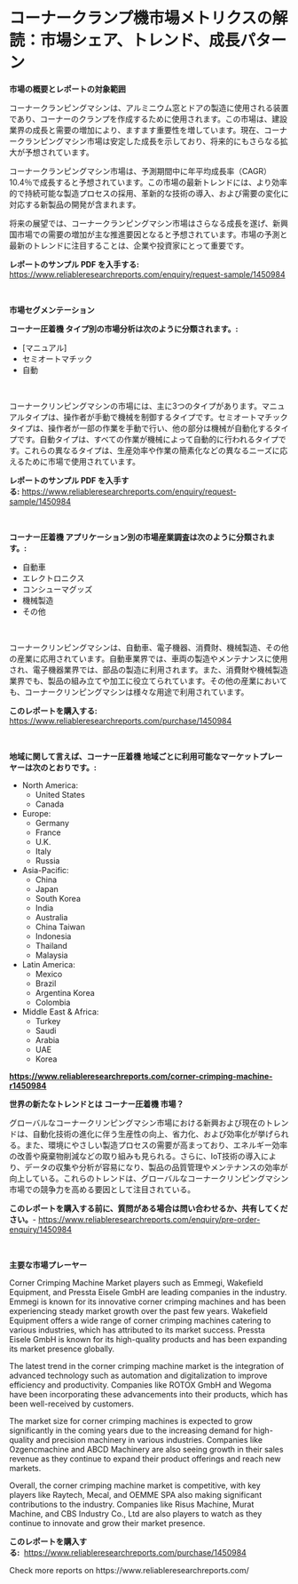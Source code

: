 <p><h1>コーナークランプ機市場メトリクスの解読：市場シェア、トレンド、成長パターン</h1></p><p><strong>市場の概要とレポートの対象範囲</strong></p>
<p><p>コーナークランピングマシンは、アルミニウム窓とドアの製造に使用される装置であり、コーナーのクランプを作成するために使用されます。この市場は、建設業界の成長と需要の増加により、ますます重要性を増しています。現在、コーナークランピングマシン市場は安定した成長を示しており、将来的にもさらなる拡大が予想されています。</p><p>コーナークランピングマシン市場は、予測期間中に年平均成長率（CAGR）10.4％で成長すると予想されています。この市場の最新トレンドには、より効率的で持続可能な製造プロセスの採用、革新的な技術の導入、および需要の変化に対応する新製品の開発が含まれます。</p><p>将来の展望では、コーナークランピングマシン市場はさらなる成長を遂げ、新興国市場での需要の増加が主な推進要因となると予想されています。市場の予測と最新のトレンドに注目することは、企業や投資家にとって重要です。</p></p>
<p><strong>レポートのサンプル PDF を入手する:</strong> <a href="https://www.reliableresearchreports.com/enquiry/request-sample/1450984">https://www.reliableresearchreports.com/enquiry/request-sample/1450984</a></p>
<p>&nbsp;</p>
<p><strong>市場セグメンテーション</strong></p>
<p><strong>コーナー圧着機 タイプ別の市場分析は次のように分類されます。:</strong></p>
<p><ul><li>[マニュアル]</li><li>セミオートマチック</li><li>自動</li></ul></p>
<p>&nbsp;</p>
<p><p>コーナークリンピングマシンの市場には、主に3つのタイプがあります。マニュアルタイプは、操作者が手動で機械を制御するタイプです。セミオートマチックタイプは、操作者が一部の作業を手動で行い、他の部分は機械が自動化するタイプです。自動タイプは、すべての作業が機械によって自動的に行われるタイプです。これらの異なるタイプは、生産効率や作業の簡素化などの異なるニーズに応えるために市場で使用されています。</p></p>
<p><strong>レポートのサンプル PDF を入手する:</strong>&nbsp;<a href="https://www.reliableresearchreports.com/enquiry/request-sample/1450984">https://www.reliableresearchreports.com/enquiry/request-sample/1450984</a></p>
<p>&nbsp;</p>
<p><strong> コーナー圧着機 アプリケーション別の市場産業調査は次のように分類されます。:</strong></p>
<p><ul><li>自動車</li><li>エレクトロニクス</li><li>コンシューマグッズ</li><li>機械製造</li><li>その他</li></ul></p>
<p>&nbsp;</p>
<p><p>コーナークリンピングマシンは、自動車、電子機器、消費財、機械製造、その他の産業に応用されています。自動車業界では、車両の製造やメンテナンスに使用され、電子機器業界では、部品の製造に利用されます。また、消費財や機械製造業界でも、製品の組み立てや加工に役立てられています。その他の産業においても、コーナークリンピングマシンは様々な用途で利用されています。</p></p>
<p><strong>このレポートを購入する:</strong>&nbsp; <a href="https://www.reliableresearchreports.com/purchase/1450984">https://www.reliableresearchreports.com/purchase/1450984</a></p>
<p>&nbsp;</p>
<p><strong>地域に関して言えば、コーナー圧着機 地域ごとに利用可能なマーケットプレーヤーは次のとおりです。:</strong></p>
<p><ul>
    <li>
        North America:
        <ul>
            <li>United States</li>
            <li>Canada</li>
        </ul>
    </li>
    <li>
        Europe:
        <ul>
            <li>Germany</li>
            <li>France</li>
            <li>U.K.</li>
            <li>Italy</li>
            <li>Russia</li>
        </ul>
    </li>
    <li>
        Asia-Pacific:
        <ul>
            <li>China</li>
            <li>Japan</li>
            <li>South Korea</li>
            <li>India</li>
            <li>Australia</li>
            <li>China Taiwan</li>
            <li>Indonesia</li>
            <li>Thailand</li>
            <li>Malaysia</li>
        </ul>
    </li>
    <li>
        Latin America:
        <ul>
            <li>Mexico</li>
            <li>Brazil</li>
            <li>Argentina Korea</li>
            <li>Colombia</li>
        </ul>
    </li>
    <li>
        Middle East & Africa:
        <ul>
            <li>Turkey</li>
            <li>Saudi</li>
            <li>Arabia</li>
            <li>UAE</li>
            <li>Korea</li>
        </ul>
    </li>
    </ul></p>
<p><strong><a href="https://www.reliableresearchreports.com/corner-crimping-machine-r1450984">https://www.reliableresearchreports.com/corner-crimping-machine-r1450984</a></strong>&nbsp;</p>
<p><strong>世界の新たなトレンドとは コーナー圧着機 市場？</strong></p>
<p><p>グローバルなコーナークリンピングマシン市場における新興および現在のトレンドは、自動化技術の進化に伴う生産性の向上、省力化、および効率化が挙げられる。また、環境にやさしい製造プロセスの需要が高まっており、エネルギー効率の改善や廃棄物削減などの取り組みも見られる。さらに、IoT技術の導入により、データの収集や分析が容易になり、製品の品質管理やメンテナンスの効率が向上している。これらのトレンドは、グローバルなコーナークリンピングマシン市場での競争力を高める要因として注目されている。</p></p>
<p><strong>このレポートを購入する前に、質問がある場合は問い合わせるか、共有してください。</strong>- <a href="https://www.reliableresearchreports.com/enquiry/pre-order-enquiry/1450984">https://www.reliableresearchreports.com/enquiry/pre-order-enquiry/1450984</a></p>
<p>&nbsp;</p>
<p><strong>主要な市場プレーヤー</strong></p>
<p><p>Corner Crimping Machine Market players such as Emmegi, Wakefield Equipment, and Pressta Eisele GmbH are leading companies in the industry. Emmegi is known for its innovative corner crimping machines and has been experiencing steady market growth over the past few years. Wakefield Equipment offers a wide range of corner crimping machines catering to various industries, which has attributed to its market success. Pressta Eisele GmbH is known for its high-quality products and has been expanding its market presence globally.</p><p>The latest trend in the corner crimping machine market is the integration of advanced technology such as automation and digitalization to improve efficiency and productivity. Companies like ROTOX GmbH and Wegoma have been incorporating these advancements into their products, which has been well-received by customers.</p><p>The market size for corner crimping machines is expected to grow significantly in the coming years due to the increasing demand for high-quality and precision machinery in various industries. Companies like Ozgencmachine and ABCD Machinery are also seeing growth in their sales revenue as they continue to expand their product offerings and reach new markets.</p><p>Overall, the corner crimping machine market is competitive, with key players like Raytech, Mecal, and OEMME SPA also making significant contributions to the industry. Companies like Risus Machine, Murat Machine, and CBS Industry Co., Ltd are also players to watch as they continue to innovate and grow their market presence.</p></p>
<p><strong>このレポートを購入する:</strong>&nbsp;&nbsp;<a href="https://www.reliableresearchreports.com/purchase/1450984">https://www.reliableresearchreports.com/purchase/1450984</a></p>
<p>Check more reports on https://www.reliableresearchreports.com/</p>